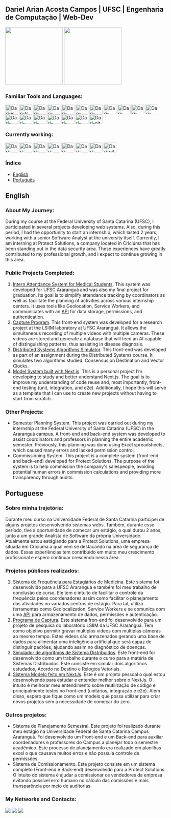 ## Dariel Arian Acosta Campos | UFSC | Engenharia de Computação | Web-Dev
<div>
    <img height="180em" src="https://github-readme-stats.vercel.app/api/top-langs/?username=dariel26&layout=compact&show_icons=true&title_color=ffffff&icon_color=34abeb&text_color=daf7dc&bg_color=151515"/>
    <img height="180em" src="https://github-readme-stats.vercel.app/api?username=dariel26&show_icons=true&title_color=ffffff&icon_color=34abeb&text_color=daf7dc&bg_color=151515"/>
</div>

### Familiar Tools and Languages:
<div style="display: inline_block">
  <img align="center" alt="Dari-js" height="30" width="40" src="https://cdn.jsdelivr.net/gh/devicons/devicon/icons/javascript/javascript-original.svg"/>
  <img align="center" alt="Dari-ts" height="30" width="40" src="https://cdn.jsdelivr.net/gh/devicons/devicon/icons/typescript/typescript-original.svg" />
  <img align="center" alt="Dari-html5" height="30" width="40" src="https://cdn.jsdelivr.net/gh/devicons/devicon/icons/html5/html5-original.svg"/>
  <img align="center" alt="Dari-css3" height="30" width="40" src="https://cdn.jsdelivr.net/gh/devicons/devicon/icons/css3/css3-original.svg"/>
  <img align="center" alt="Dari-react" height="30" width="40" src="https://cdn.jsdelivr.net/gh/devicons/devicon/icons/react/react-original.svg"/>
  <img align="center" alt="Dari-react" height="30" width="40" src="https://cdn.jsdelivr.net/gh/devicons/devicon@latest/icons/bootstrap/bootstrap-original.svg" />
  <img align="center" alt="Dari-react" height="30" width="40" src="https://cdn.jsdelivr.net/gh/devicons/devicon@latest/icons/reactbootstrap/reactbootstrap-original.svg" />
  <img align="center" alt="Dari-node" height="30" width="40" src="https://cdn.jsdelivr.net/gh/devicons/devicon/icons/nodejs/nodejs-original.svg"/>
  <img align="center" alt="Dari-jest" height="30" width="40" src="https://cdn.jsdelivr.net/gh/devicons/devicon@latest/icons/nestjs/nestjs-original.svg" />
  <img align="center" alt="Dari-jest" height="30" width="40" src="https://cdn.jsdelivr.net/gh/devicons/devicon@latest/icons/docker/docker-original.svg" />
  <img align="center" alt="Dari-jest" height="30" width="40" src="https://cdn.jsdelivr.net/gh/devicons/devicon/icons/jest/jest-plain.svg" />
  <img align="center" alt="Dari-jest" height="30" width="40" src="https://cdn.jsdelivr.net/gh/devicons/devicon@latest/icons/prisma/prisma-original.svg" />
  <img align="center" alt="Dari-dart" height="30" width="40" src="https://cdn.jsdelivr.net/gh/devicons/devicon/icons/dart/dart-original.svg"/>
  <img align="center" alt="Dari-flutter" height="30" width="40" src="https://cdn.jsdelivr.net/gh/devicons/devicon/icons/flutter/flutter-original.svg" />
  <img align="center" alt="Dari-mysql" height="30" width="40" src="https://cdn.jsdelivr.net/gh/devicons/devicon/icons/mysql/mysql-original.svg" />
  <img align="center" alt="Dari-postgresql" height="30" width="40" src="https://cdn.jsdelivr.net/gh/devicons/devicon/icons/postgresql/postgresql-original.svg" />
  <img align="center" alt="Dari-mongodb" height="30" width="40" src="https://cdn.jsdelivr.net/gh/devicons/devicon/icons/mongodb/mongodb-original.svg" />
  <img align="center" alt="Dari-git" height="30" width="40" src="https://cdn.jsdelivr.net/gh/devicons/devicon/icons/git/git-original.svg"/>
</div>

### Currently working:
<div style="display: inline_block">
  <img align="center" alt="Dari-node" height="30" width="40" src="https://cdn.jsdelivr.net/gh/devicons/devicon/icons/nodejs/nodejs-original.svg"/>
  <img align="center" alt="Dari-jest" height="30" width="40" src="https://cdn.jsdelivr.net/gh/devicons/devicon@latest/icons/nestjs/nestjs-original.svg" />
  <img align="center" alt="Dari-react" height="30" width="40" src="https://cdn.jsdelivr.net/gh/devicons/devicon/icons/react/react-original.svg"/>
  <img align="center" alt="Dari-react" height="30" width="40" src="https://cdn.jsdelivr.net/gh/devicons/devicon@latest/icons/bootstrap/bootstrap-original.svg" />
  <img align="center" alt="Dari-react" height="30" width="40" src="https://cdn.jsdelivr.net/gh/devicons/devicon@latest/icons/reactbootstrap/reactbootstrap-original.svg" />
  <img align="center" alt="Dari-jest" height="30" width="40" src="https://cdn.jsdelivr.net/gh/devicons/devicon@latest/icons/prisma/prisma-original.svg" />
  <img align="center" alt="Dari-jest" height="30" width="40" src="https://cdn.jsdelivr.net/gh/devicons/devicon@latest/icons/docker/docker-original.svg" />
  <img align="center" alt="Dari-git" height="30" width="40" src="https://cdn.jsdelivr.net/gh/devicons/devicon/icons/git/git-original.svg"/>

</div>

### Índice

- [English](#english)
- [Português](#portuguese)

## English

### About My Journey:

During my course at the Federal University of Santa Catarina (UFSC), I participated in several projects developing web systems. Also, during this period, I had the opportunity to start an internship, which lasted 2 years, working with a senior Software Analyst at the university itself. Currently, I am interning at Protect Solutions, a company located in Criciúma that has been standing out in the data security area.
These experiences have greatly contributed to my professional growth, and I expect to continue growing in this area.

### Public Projects Completed:

1. [Intern Attendance System for Medical Students](https://github.com/dariel26/sistema_frequencia_front). This system was developed for UFSC Araranguá and was also my final project for graduation. Its goal is to simplify attendance tracking by coordinators as well as facilitate the planning of activities across various internship centers. It uses tools like Geolocation, Service Workers, and communicates with an [API](https://github.com/dariel26/sistema_frequencia_back.git) for data storage, permissions, and authentication.
2. [Capture Program](https://github.com/dariel26/programa_de_captura). This front-end system was developed for a research project at the LSIIM laboratory at UFSC Araranguá. It allows the simultaneous recording of multiple videos with multiple cameras. These videos are stored and generate a database that will feed an AI capable of distinguishing patterns, thus assisting in disease diagnosis.
3. [Distributed Systems Algorithms Simulator](https://github.com/dariel26/Algoritmos-Sistemas-Distribuidos). This front-end was developed as part of an assignment during the Distributed Systems course. It simulates two algorithms studied: Consensus on Destination and Vector Clocks.
4. [Model System built with Next.js](https://github.com/dariel26/next_model). This is a personal project I’m developing to study and better understand Next.js. The goal is to improve my understanding of code reuse and, most importantly, front-end testing (unit, integration, and e2e). Additionally, I hope this will serve as a template that I can use to create new projects without having to start from scratch.

### Other Projects:

- Semester Planning System. This project was carried out during my internship at the Federal University of Santa Catarina (UFSC) in the Araranguá campus. A front-end and back-end system was developed to assist coordinators and professors in planning the entire academic semester. Previously, this planning was done using Excel spreadsheets, which caused many errors and lacked permission control.
- Commissioning System. This project is a complete system (front-end and back-end) developed for Protect Solutions. The purpose of the system is to help commission the company's salespeople, avoiding potential human errors in commission calculations and providing more transparency through audits.

## Portuguese

### Sobre minha trajetória:

Durante meu curso na Universidade Federal de Santa Catarina participei de alguns projetos desenvolvendo sistemas webs. Também, durante esse período, tive a oportunidade de começar um estágio, o qual durou 2 anos, junto a um grande Analista de Software da própria Universidade. Atualmente estou estágiando para a Protect Solutions, uma empresa situada em Criciuma a qual vem se destacando na área de segurança de dados.
Essas experiências tem contribuido em muito meu crescimento profissional e espero continuar crescendo nessa área.

### Projetos públicos realizados:
1. [Sistema de Frequência para Estagiários de Medicina](https://github.com/dariel26/sistema_frequencia_front). Este sistema foi desenvolvido para a UFSC Araranguá e também foi meu trabalho de conclusão de curso. Ele tem o intuito de facilitar o controle da frequência pelos coordenadores assim como facilitar o planejamento das atividades no variados centros de estágio. Para tal, utiliza ferramentas como Geolocalization, Service Workers e se comunica com uma [API](https://github.com/dariel26/sistema_frequencia_back.git) para armazenamento de dados, permissões e autenticação.
2. [Programa de Captura](https://github.com/dariel26/programa_de_captura). Este sistema fron-end foi desenvolvido para um projeto de pesquisa do laboratório LSIIM da UFSC Araranguá. Tem como objetivo permitir gravar multiplos videos com multiplas câmeras ao mesmo tempo. Estes videos são armazenados gerando uma base de dados para alimentar uma inteligência artificial que será capaz de distinguir padrões, ajudando assim no diagnóstico de doenças. 
3. [Simulador de algoritmos de Sistema Distribuidos](https://github.com/dariel26/Algoritmos-Sistemas-Distribuidos). Este front-end foi desenvolvido como um trabalho durante o curso para a matéria de Sistemas Distribuidos. Este consiste em simular dois algoritmos estudados, Acordo no Destino e Relogios Vetoriais.
4. [Sistema Modelo feito em NextJs](https://github.com/dariel26/next_model). Este é um projeto pessoal o qual estou desenvolvendo para estudar e entender melhor sobre o NextJs. O intuito é melhorar meu entendimento sobre reutilização de código e principalmente testes no front-end (unitários, integração e e2e). Além disso, espero que fique como um modelo que possa utilizar para criar novos projetos sem a necessidade de começar do zero.

### Outros projetos:
- Sistema de Planejamento Semestral. Este projeto foi realizado durante meu estágio na Universidade Federal de Santa Catarina Campus Araranguá. Foi desenvolvido um Front-end e um Back-end para auxiliar coordenadores e professores do Campus a planejar todo o semestre acadêmico. Este processo de planejamento era realizado em planilhas excel o que causava muitos erros e não possuia controle de permissões.
- Sistema de Comissionamento. Este projeto consiste em um sistema completo (Front-end e Back-end) desenvolvido para a Protect Solutions. O intuito do sistema é ajudar a comissionar os vendedores da empresa evitando possível erro humano no cálculo das comissões e mais transparência por meio de auditorias.

### My Networks and Contacts:
<div> 
  <a href = "mailto:dariel.arian18@gmail.com"><img src="https://img.shields.io/badge/-Gmail-%23333?style=for-the-badge&logo=gmail&logoColor=white" target="_blank"></a>
  <a href="https://www.linkedin.com/in/dariel-arian-acosta-campos-089943184" target="_blank"><img src="https://img.shields.io/badge/-LinkedIn-%230077B5?style=for-the-badge&logo=linkedin&logoColor=white" target="_blank"></a> 
  <a href="https://www.instagram.com/dariel.arian/" target="_blank"><img src="https://img.shields.io/badge/-Instagram-%23E4405F?style=for-the-badge&logo=instagram&logoColor=white" target="_blank"></a>
</div>
 
